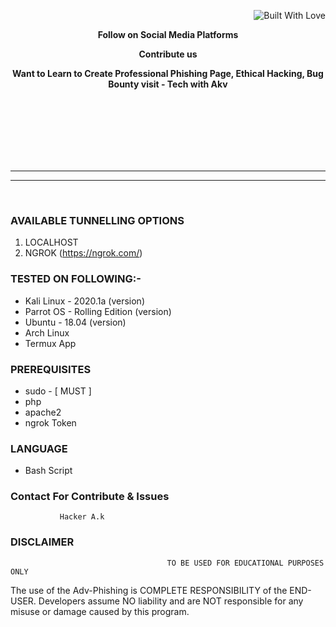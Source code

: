 <p align="right">
  <a><img title="Built With Love" src="https://forthebadge.com/images/badges/uses-html.svg" ></a>
 </p>
<p align="center">
</p>

<p align="center">
  <b> Follow on Social Media Platforms </b>
</p>

<p align="center">
  <b> Contribute us</b>
</p>
<p align="center">

<p align="center">
  <b> Want to Learn to Create Professional Phishing Page, Ethical Hacking, Bug Bounty visit - Tech with Akv  </b>
</p>

<br>
<br>
<br>
<br>





<br>
<br>

-----------------------------------------------------------------------------------------------------
-------------------------------------------------------------
<br>





### AVAILABLE TUNNELLING OPTIONS
1. LOCALHOST
2. NGROK (https://ngrok.com/)
### TESTED ON FOLLOWING:-
* Kali Linux - 2020.1a (version)
* Parrot OS - Rolling Edition (version)
* Ubuntu - 18.04 (version)
* Arch Linux
* Termux App
### PREREQUISITES
* sudo - [ MUST ]
* php
* apache2
* ngrok Token
### LANGUAGE 
* Bash Script


### Contact For Contribute & Issues 

               Hacker A.k

### DISCLAIMER
                                       TO BE USED FOR EDUCATIONAL PURPOSES ONLY

The use of the Adv-Phishing is COMPLETE RESPONSIBILITY of the END-USER. Developers assume NO liability and are NOT responsible for any misuse or damage caused by this program. 
